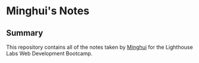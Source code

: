 # Minghui's Notes

## Summary

This repository contains all of the notes taken by [Minghui](https://github.com/cytusalive) for the Lighthouse Labs Web Development Bootcamp.